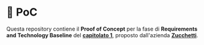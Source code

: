 # 📌 PoC

Questa repository contiene il **Proof of Concept** per la fase di **Requirements and Technology Baseline** del **[capitolato 1](https://www.math.unipd.it/~tullio/IS-1/2024/Progetto/C1.pdf)**, proposto dall'azienda **[Zucchetti](https://www.zucchetti.it/it/cms/home.html)**.
